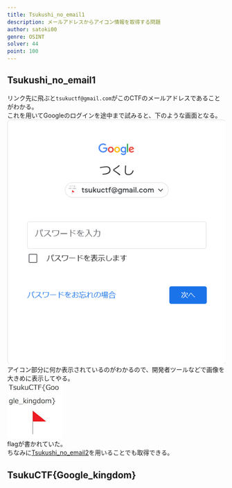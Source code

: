 ```yaml
---
title: Tsukushi_no_email1
description: メールアドレスからアイコン情報を取得する問題
author: satoki00
genre: OSINT
solver: 44
point: 100
---
```


## Tsukushi_no_email1
リンク先に飛ぶと`tsukuctf@gmail.com`がこのCTFのメールアドレスであることがわかる。  
これを用いてGoogleのログインを途中まで試みると、下のような画面となる。  
![images/image1.png](images/image1.png)  
アイコン部分に何か表示されているのがわかるので、開発者ツールなどで画像を大きめに表示してやる。  
![images/unnamed.jpg](images/unnamed.jpg)  
flagが書かれていた。  
ちなみに[Tsukushi_no_email2](../tsukushi_no_email2)を用いることでも取得できる。  

## TsukuCTF{Google\_kingdom}
